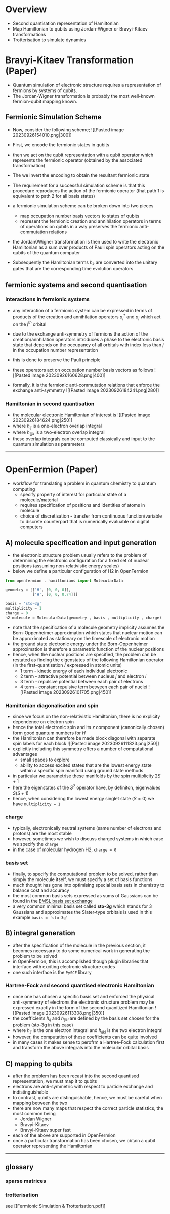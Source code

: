 # Overview
- Second quantisation representation of Hamiltonian
- Map Hamiltonian to qubits using Jordan-Wigner or Bravyi-Kitaev transformations
- Trotterisation to simulate dynamics

# Bravyi-Kitaev Transformation (Paper)
- Quantum simulation of electronic structure requires a representation of fermions by systems of qubits.
- The Jordan-Wigner transformation is probably the most well-known fermion-qubit mapping known.

## Fermionic Simulation Scheme
- Now, consider the following scheme;
![[Pasted image 20230926154010.png|300]]
- First, we encode the fermionic states in qubits
- then we act on the qubit representation with a qubit operator which represents the fermionic operator (obtained by the associated transformation)
- The we invert the encoding to obtain the resultant fermionic state
- The requirement for a successful simulation scheme is that this procedure reproduces the action of the fermionic operator (that path 1 is equivalent to path 2 for all basis states)

- a fermionic simulation scheme can be broken down into two pieces
	- map occupation number basis vectors to states of qubits
	- represent the fermionic creation and annihilation operators in terms of operations on qubits in a way preserves the fermionic anti-commutation relations
- the Jordan0Wigner transformation is then used to write the electronic Hamiltonian as a sum over products of Pauli spin operators acting on the qubits of the quantum computer
- Subsequently the Hamiltonian terms $h_k$ are converted into the unitary gates that are the corresponding time evolution operators

## fermionic systems and second quantisation

### interactions in fermionic systems
- any interaction of a fermionic system can be expressed in terms of products of the creation and annihilation operators $a^\dagger_j$ and $a_j$ which act on the $j^{th}$  orbital
- due to the exchange anti-symmetry of fermions the action of the creation/annhilation operators introduces a phase to the electronic basis state that depends on the occupancy of all orbitals with index less than $j$ in the occupation number representation
- this is done to preserve the Pauli principle
- these operators act on occupation number basis vectors as follows
![[Pasted image 20230926160628.png|400]]

- formally, it is the fermionic anti-commutation relations that enforce the exchange anti-symmetry
![[Pasted image 20230926184241.png|280]]

### Hamiltonian in second quantisation
- the molecular electronic Hamiltonian of interest is
![[Pasted image 20230926184624.png|250]]
- where $h_{ij}$ is a one-electron overlap integral
- where $h_{ijjk}$ is a two-electron overlap integral
- these overlap integrals can be computed classically and input to the quantum simulation as parameters


---

# OpenFermion (Paper)

- workflow for translating a problem in quantum chemistry to quantum computing
	- specify property of interest for particular state of a molecule/material
	- requires specification of positions and identities of atoms in molecule
	- choice of discretisation - transfer from continuous function/variable to discrete counterpart that is numerically evaluable on digital computers


## A) molecule specification and input generation
- the electronic structure problem usually refers to the problem of determining the electronic configuration for a fixed set of nuclear positions (assuming non-relativistic energy scales)
- below we define a particular configuration of H2 in OpenFermion
```python
from openfermion . hamiltonians import MolecularData

geometry = [['H', [0, 0, 0]],
			['H', [0, 0, 0.74]]]

basis = 'sto−3g'
multiplicity = 1
charge = 0
h2 molecule = MolecularData(geometry , basis , multiplicity , charge)
```
- note that the specification of a molecule geometry implicity assumes the Born-Oppenheimer approximation which states that nuclear motion can be approximated as stationary on the timescale of electronic motion
- the ground state electronic energy under the Born-Oppenheimer approximation is therefore a parametric function of the nuclear positions
- hence, when the nuclear positions are specified, the problem can be restated as finding the eigenstates of the following Hamiltonian operator (in the first-quantisation / expressed in atomic units)
	- 1 term - kinetic energy of each individual electronic
	- 2 term - attractive potential between nucleus $j$ and electron $i$
	- 3 term - repulsive potential between each pair of electrons
	- 4 term - constant repulsive term between each pair of nuclei
![[Pasted image 20230926101705.png|450]]
### Hamiltonian diagonalisation and spin
- since we focus on the non-relativistic Hamiltonian, there is no explicity dependence on electron spin
- hence the total electronic spin and its $z$ component (canonically chosen) form good quantum numbers for $H$
- the Hamiltonian can therefore be made block diagonal with separate spin labels for each block
![[Pasted image 20230926111823.png|250]]
- explicitly including this symmetry offers a number of computational advantages
	- small spaces to explore
	- ability to access excited states that are the lowest energy state within a specific spin manifold using ground state methods
- in particular we parametrise these manifolds by the spin multiplicity $2S + 1$
- here the eigenstates of the $\hat S^2$ operator have, by definiton, eigenvalues $S(S+1)$
- hence, when considering the lowest energy singlet state ($S=0$) we have `multiplicity = 1`

### charge
- typically, electronically neutral systems (same number of electrons and protons) are the most stable
- however, sometimes we wish to discuss charged systems in which case we specify the `charge`
- in the case of molecular hydrogen H2, `charge = 0`

### basis set
- finally, to specify the computational problem to be solved, rather than simply the molecule itself, we must specify a set of basis functions
- much thought has gone into optimising special basis sets in chemistry to balance cost and accuracy
- the most common basis sets expressed as sums of Gaussians can be found in the [EMSL basis set exchange](https://www.basissetexchange.org/)
- a very common minimal basis set called **sto-3g** which stands for 3 Gaussians and approximates the Slater-type orbitals is used in this example `basis = 'sto-3g'`


## B) integral generation
- after the specification of the molecule in the previous section, it becomes necessary to do some numerical work in generating the problem to be solved
- in OpenFermion, this is accomplished though plugin libraries that interface with exciting electronic structure codes
- one such interface is the `PySCF` library


### Hartree-Fock and second quantised electronic Hamiltonian
- once one has chosen a specific basis set and enforced the physical anti-symmetry of electrons the electronic structure problem may be expressed exactly in the form of the second quanitized Hamiltonian
![[Pasted image 20230926113308.png|350]]
- the coefficients $h_{ij}$ and $h_{ijkl}$ are defined by the basis set chosen for the problem (sto-3g in this case)
- where $h_{ij}$ is the one electron integral and $h_{ijkl}$ is the two electron integral
- however, the computation of these coefficients can be quite involved
- in many cases it makes sense to perofrm a Hartree-Fock calculation first and transform the above integrals into the molecular orbital basis

## C) mapping to qubits
- after the problem has been recast into the second quantised representation, we must map it to qubits
- electrons are anti-symmetric with respect to particle exchange and indistinguishable
- to contrast, qubits are distinguishable, hence, we must be careful when mapping between the two
- there are now many maps that respect the correct particle statistics, the most common being
	- Jordan Wigner
	- Bravyi-Kitaev
	- Bravyi-Kitaev super fast
- each of the above are supported in OpenFermion
- once a particular transformation has been chosen, we obtain a qubit operator representing the Hamiltonian


---

## glossary

### sparse matrices

### trotterisation
see [[Fermionic Simulation & Trotterisation.pdf]]
